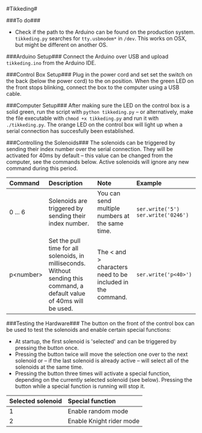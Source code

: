 #Tikkeding#

###To do###
* Check if the path to the Arduino can be found on the production system.
`tikkeding.py` searches for `tty.usbmodem*` in `/dev`. This works on OSX, but might be different on another OS.

###Arduino Setup###
Connect the Arduino over USB and upload `tikkeding.ino` from the Arduino IDE.

###Control Box Setup###
Plug in the power cord and set set the switch on the back (below the power cord) to the on position. When the green LED on the front stops blinking, connect the box to the computer using a USB cable.

###Computer Setup###
After making sure the LED on the control box is a solid green, run the script with `python tikkeding.py` – or alternatively, make the file executable with `chmod +x tikkeding.py` and run it with `./tikkeding.py`. The orange LED on the control box will light up when a serial connection has succesfully been established.

###Controlling the Solenoids###
The solenoids can be triggered by sending their index number over the serial connection. They will be activated for 40ms by default – this value can be changed from the computer, see the commands below. Active solenoids will ignore any new command during this period.

| Command | Description | Note | Example |
| :------------- | :----------- | :----------- | :----------- |
| 0 ... 6    | Solenoids are triggered by sending their index number. | You can send multiple numbers at the same time. |  `ser.write('5')` `ser.write('0246')` |
| p\<number\>     | Set the pull time for all solenoids, in milliseconds. Without sending this command, a default value of 40ms will be used. | The < and > characters need to be included in the command. | `ser.write('p<40>')` |

###Testing the Hardware###
The button on the front of the control box can be used to test the solenoids and enable certain special functions:
* At startup, the first solenoid is 'selected' and can be triggered by pressing the button once.
* Pressing the button twice will move the selection one over to the next solenoid or – if the last solenoid is already active – will select all of the solenoids at the same time.
* Pressing the button three times will activate a special function, depending on the currently selected solenoid (see below). Pressing the button while a special function is running will stop it.
 
| Selected solenoid | Special function |
| :-------------| :-------------|
| 1| Enable random mode|
| 2| Enable Knight rider mode|
